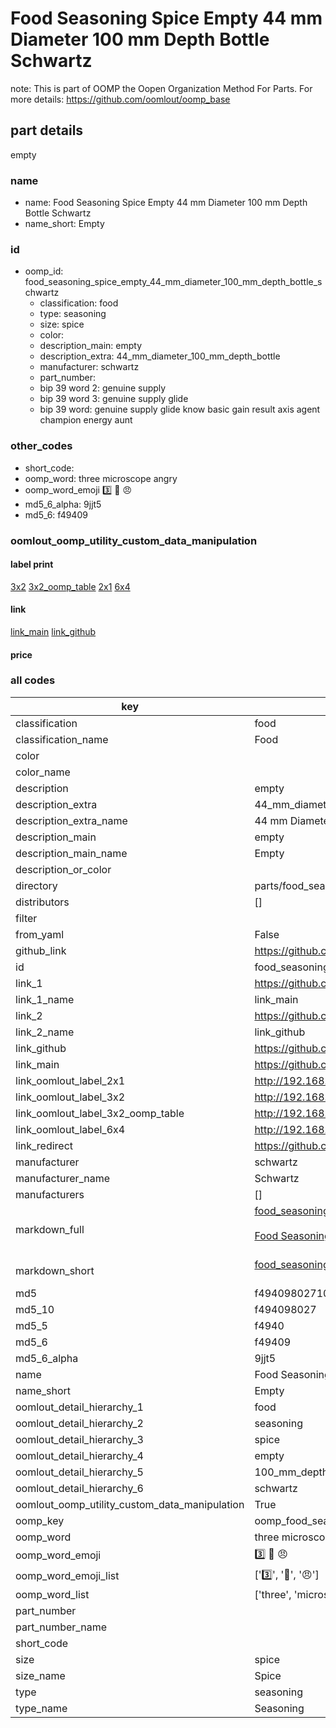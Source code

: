 # Food Seasoning Spice Empty 44 mm Diameter 100 mm Depth Bottle Schwartz  

note: This is part of OOMP the Oopen Organization Method For Parts. For more details: https://github.com/oomlout/oomp_base

##  part details
  



empty



### name
* name: Food Seasoning Spice Empty 44 mm Diameter 100 mm Depth Bottle Schwartz
* name_short: Empty
### id
* oomp_id: food_seasoning_spice_empty_44_mm_diameter_100_mm_depth_bottle_schwartz
  * classification: food
  * type: seasoning
  * size: spice
  * color: 
  * description_main: empty
  * description_extra: 44_mm_diameter_100_mm_depth_bottle
  * manufacturer: schwartz
  * part_number: 
  * bip 39 word 2: genuine supply
  * bip 39 word 3: genuine supply glide
  * bip 39 word: genuine supply glide know basic gain result axis agent champion energy aunt

### other_codes
* short_code: 
* oomp_word: three microscope angry
* oomp_word_emoji :three: :microscope: :angry:
* md5_6_alpha: 9jjt5
* md5_6: f49409






### oomlout_oomp_utility_custom_data_manipulation
#### label print
[3x2](http://192.168.1.245:1112/?label=oomp%209jjt5)
[3x2_oomp_table](http://192.168.1.108:1112/?label=oomp%209jjt5)
[2x1](http://192.168.1.242:1112/?label=oomp%209jjt5)
[6x4](http://192.168.1.55:1112/?label=oomp%209jjt5)    

#### link

[link_main](https://github.com/oomlout/oomlout_oomp_version_1_messy/tree/main/parts/food_seasoning_spice_empty_44_mm_diameter_100_mm_depth_bottle_schwartz) [link_github](https://github.com/oomlout/oomlout_oomp_version_1_messy/tree/main/parts/food_seasoning_spice_empty_44_mm_diameter_100_mm_depth_bottle_schwartz)                             

#### price







### all codes 
| key | value |  
| --- | --- |  
| classification | food |  
| classification_name | Food |  
| color |  |  
| color_name |  |  
| description | empty |  
| description_extra | 44_mm_diameter_100_mm_depth_bottle |  
| description_extra_name | 44 mm Diameter 100 mm Depth Bottle |  
| description_main | empty |  
| description_main_name | Empty |  
| description_or_color |   |  
| directory | parts/food_seasoning_spice_empty_44_mm_diameter_100_mm_depth_bottle_schwartz |  
| distributors | [] |  
| filter |  |  
| from_yaml | False |  
| github_link | https://github.com/oomlout/oomlout_oomp_part_src/tree/main/parts/food_seasoning_spice_empty_44_mm_diameter_100_mm_depth_bottle_schwartz |  
| id | food_seasoning_spice_empty_44_mm_diameter_100_mm_depth_bottle_schwartz |  
| link_1 | https://github.com/oomlout/oomlout_oomp_version_1_messy/tree/main/parts/food_seasoning_spice_empty_44_mm_diameter_100_mm_depth_bottle_schwartz |  
| link_1_name | link_main |  
| link_2 | https://github.com/oomlout/oomlout_oomp_version_1_messy/tree/main/parts/food_seasoning_spice_empty_44_mm_diameter_100_mm_depth_bottle_schwartz |  
| link_2_name | link_github |  
| link_github | https://github.com/oomlout/oomlout_oomp_version_1_messy/tree/main/parts/food_seasoning_spice_empty_44_mm_diameter_100_mm_depth_bottle_schwartz |  
| link_main | https://github.com/oomlout/oomlout_oomp_version_1_messy/tree/main/parts/food_seasoning_spice_empty_44_mm_diameter_100_mm_depth_bottle_schwartz |  
| link_oomlout_label_2x1 | http://192.168.1.242:1112/?label=oomp%209jjt5 |  
| link_oomlout_label_3x2 | http://192.168.1.245:1112/?label=oomp%209jjt5 |  
| link_oomlout_label_3x2_oomp_table | http://192.168.1.108:1112/?label=oomp%209jjt5 |  
| link_oomlout_label_6x4 | http://192.168.1.55:1112/?label=oomp%209jjt5 |  
| link_redirect | https://github.com/oomlout/oomlout_oomp_version_1_messy/tree/main/parts/food_seasoning_spice_empty_44_mm_diameter_100_mm_depth_bottle_schwartz |  
| manufacturer | schwartz |  
| manufacturer_name | Schwartz |  
| manufacturers | [] |  
| markdown_full | [food_seasoning_spice_empty_44_mm_diameter_100_mm_depth_bottle_schwartz](none)<br>[](none)<br>[Food Seasoning Spice Empty 44 Mm Diameter 100 Mm Depth Bottle Schwartz](none)<br><br> |  
| markdown_short | [food_seasoning_spice_empty_44_mm_diameter_100_mm_depth_bottle_schwartz](none)<br><br> |  
| md5 | f49409802710f6f97b0987bec636730a |  
| md5_10 | f494098027 |  
| md5_5 | f4940 |  
| md5_6 | f49409 |  
| md5_6_alpha | 9jjt5 |  
| name | Food Seasoning Spice Empty 44 mm Diameter 100 mm Depth Bottle Schwartz |  
| name_short | Empty |  
| oomlout_detail_hierarchy_1 | food |  
| oomlout_detail_hierarchy_2 | seasoning |  
| oomlout_detail_hierarchy_3 | spice |  
| oomlout_detail_hierarchy_4 | empty |  
| oomlout_detail_hierarchy_5 | 100_mm_depth |  
| oomlout_detail_hierarchy_6 | schwartz |  
| oomlout_oomp_utility_custom_data_manipulation | True |  
| oomp_key | oomp_food_seasoning_spice_empty_44_mm_diameter_100_mm_depth_bottle_schwartz |  
| oomp_word | three microscope angry |  
| oomp_word_emoji | :three: :microscope: :angry: |  
| oomp_word_emoji_list | [':three:', ':microscope:', ':angry:'] |  
| oomp_word_list | ['three', 'microscope', 'angry'] |  
| part_number |  |  
| part_number_name |  |  
| short_code |  |  
| size | spice |  
| size_name | Spice |  
| type | seasoning |  
| type_name | Seasoning |  
